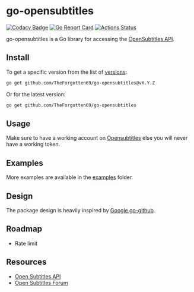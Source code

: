 # go-opensubtitles #
[![Codacy Badge](https://app.codacy.com/project/badge/Grade/99a6484956d0492db384e518e684e82a)](https://www.codacy.com/manual/TheForgotten69/go-opensubtitles?utm_source=github.com&amp;utm_medium=referral&amp;utm_content=TheForgotten69/go-opensubtitles&amp;utm_campaign=Badge_Grade)
[![Go Report Card](https://goreportcard.com/badge/github.com/TheForgotten69/go-opensubtitles)](https://goreportcard.com/report/github.com/TheForgotten69/go-opensubtitles)
[![Actions Status](https://github.com/TheForgotten69/go-opensubtitles/workflows/tests/badge.svg)](https://github.com/TheForgotten69/go-opensubtitles/actions)

go-opensubtitles is a Go library for accessing the [OpenSubtitles API](https://www.opensubtitles.com/docs/api/html/index.htm).

## Install ##

To get a specific version from the list of [versions](https://github.com/TheForgotten69/go-opensubtitles/releases):

```sh
go get github.com/TheForgotten69/go-opensubtitles@vX.Y.Z
```

Or for the latest version:

```sh
go get github.com/TheForgotten69/go-opensubtitles
```

## Usage ##
Make sure to have a working account on [Opensubtitles](https://www.opensubtitles.com/) else you will never have a working token.

## Examples ##
More examples are available in the [examples](examples) folder.

## Design ##
The package design is heavily inspired by [Google go-github](https://github.com/google/go-github).

## Roadmap ##
 - Rate limit

## Resources ##
- [Open Subtitles API](https://www.opensubtitles.com/docs/api/html/index.htm)
- [Open Subtitles Forum](https://forum.opensubtitles.org/viewtopic.php?f=8&t=17146)